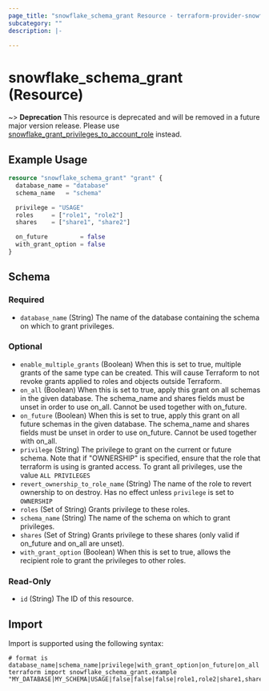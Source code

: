 ```yaml
---
page_title: "snowflake_schema_grant Resource - terraform-provider-snowflake"
subcategory: ""
description: |-
  
---
```


# snowflake_schema_grant (Resource)

~> **Deprecation** This resource is deprecated and will be removed in a future major version release. Please use [snowflake_grant_privileges_to_account_role](./grant_privileges_to_account_role) instead. <deprecation>

## Example Usage

```terraform
resource "snowflake_schema_grant" "grant" {
  database_name = "database"
  schema_name   = "schema"

  privilege = "USAGE"
  roles     = ["role1", "role2"]
  shares    = ["share1", "share2"]

  on_future         = false
  with_grant_option = false
}
```

<!-- schema generated by tfplugindocs -->
## Schema

### Required

- `database_name` (String) The name of the database containing the schema on which to grant privileges.

### Optional

- `enable_multiple_grants` (Boolean) When this is set to true, multiple grants of the same type can be created. This will cause Terraform to not revoke grants applied to roles and objects outside Terraform.
- `on_all` (Boolean) When this is set to true, apply this grant on all schemas in the given database. The schema_name and shares fields must be unset in order to use on_all. Cannot be used together with on_future.
- `on_future` (Boolean) When this is set to true, apply this grant on all future schemas in the given database. The schema_name and shares fields must be unset in order to use on_future. Cannot be used together with on_all.
- `privilege` (String) The privilege to grant on the current or future schema. Note that if "OWNERSHIP" is specified, ensure that the role that terraform is using is granted access. To grant all privileges, use the value `ALL PRIVILEGES`
- `revert_ownership_to_role_name` (String) The name of the role to revert ownership to on destroy. Has no effect unless `privilege` is set to `OWNERSHIP`
- `roles` (Set of String) Grants privilege to these roles.
- `schema_name` (String) The name of the schema on which to grant privileges.
- `shares` (Set of String) Grants privilege to these shares (only valid if on_future and on_all are unset).
- `with_grant_option` (Boolean) When this is set to true, allows the recipient role to grant the privileges to other roles.

### Read-Only

- `id` (String) The ID of this resource.

## Import

Import is supported using the following syntax:

```shell
# format is database_name|schema_name|privilege|with_grant_option|on_future|on_all|roles|shares
terraform import snowflake_schema_grant.example "MY_DATABASE|MY_SCHEMA|USAGE|false|false|false|role1,role2|share1,share2"
```
